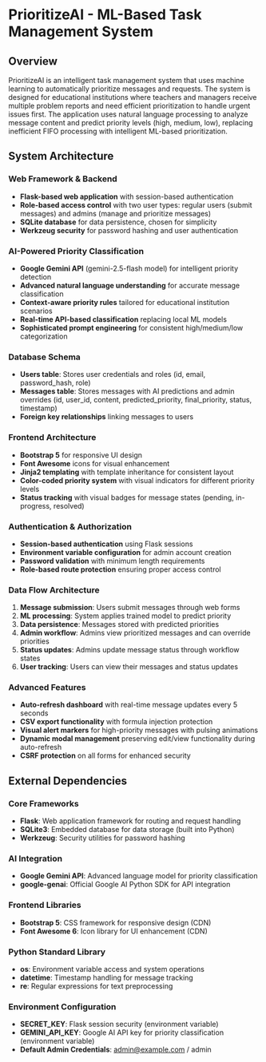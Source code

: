 # PrioritizeAI - ML-Based Task Management System

## Overview

PrioritizeAI is an intelligent task management system that uses machine learning to automatically prioritize messages and requests. The system is designed for educational institutions where teachers and managers receive multiple problem reports and need efficient prioritization to handle urgent issues first. The application uses natural language processing to analyze message content and predict priority levels (high, medium, low), replacing inefficient FIFO processing with intelligent ML-based prioritization.


## System Architecture

### Web Framework & Backend
- **Flask-based web application** with session-based authentication
- **Role-based access control** with two user types: regular users (submit messages) and admins (manage and prioritize messages)
- **SQLite database** for data persistence, chosen for simplicity
- **Werkzeug security** for password hashing and user authentication

### AI-Powered Priority Classification
- **Google Gemini API** (gemini-2.5-flash model) for intelligent priority detection
- **Advanced natural language understanding** for accurate message classification
- **Context-aware priority rules** tailored for educational institution scenarios
- **Real-time API-based classification** replacing local ML models
- **Sophisticated prompt engineering** for consistent high/medium/low categorization

### Database Schema
- **Users table**: Stores user credentials and roles (id, email, password_hash, role)
- **Messages table**: Stores messages with AI predictions and admin overrides (id, user_id, content, predicted_priority, final_priority, status, timestamp)
- **Foreign key relationships** linking messages to users

### Frontend Architecture
- **Bootstrap 5** for responsive UI design
- **Font Awesome** icons for visual enhancement
- **Jinja2 templating** with template inheritance for consistent layout
- **Color-coded priority system** with visual indicators for different priority levels
- **Status tracking** with visual badges for message states (pending, in-progress, resolved)

### Authentication & Authorization
- **Session-based authentication** using Flask sessions
- **Environment variable configuration** for admin account creation
- **Password validation** with minimum length requirements
- **Role-based route protection** ensuring proper access control

### Data Flow Architecture
1. **Message submission**: Users submit messages through web forms
2. **ML processing**: System applies trained model to predict priority
3. **Data persistence**: Messages stored with predicted priorities
4. **Admin workflow**: Admins view prioritized messages and can override priorities
5. **Status updates**: Admins update message status through workflow states
6. **User tracking**: Users can view their messages and status updates

### Advanced Features
- **Auto-refresh dashboard** with real-time message updates every 5 seconds
- **CSV export functionality** with formula injection protection
- **Visual alert markers** for high-priority messages with pulsing animations
- **Dynamic modal management** preserving edit/view functionality during auto-refresh
- **CSRF protection** on all forms for enhanced security

## External Dependencies

### Core Frameworks
- **Flask**: Web application framework for routing and request handling
- **SQLite3**: Embedded database for data storage (built into Python)
- **Werkzeug**: Security utilities for password hashing

### AI Integration
- **Google Gemini API**: Advanced language model for priority classification
- **google-genai**: Official Google AI Python SDK for API integration

### Frontend Libraries
- **Bootstrap 5**: CSS framework for responsive design (CDN)
- **Font Awesome 6**: Icon library for UI enhancement (CDN)

### Python Standard Library
- **os**: Environment variable access and system operations
- **datetime**: Timestamp handling for message tracking
- **re**: Regular expressions for text preprocessing

### Environment Configuration
- **SECRET_KEY**: Flask session security (environment variable)
- **GEMINI_API_KEY**: Google AI API key for priority classification (environment variable)
- **Default Admin Credentials**: admin@example.com / admin
